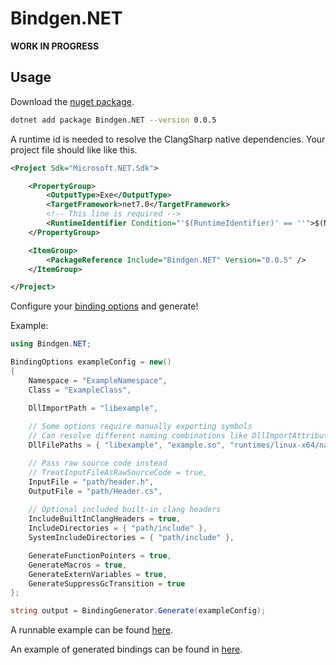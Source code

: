 # Bindgen.NET
**WORK IN PROGRESS**

## Usage
Download the [nuget package](https://www.nuget.org/packages/Bindgen.NET).
```bash
dotnet add package Bindgen.NET --version 0.0.5
```

A runtime id is needed to resolve the ClangSharp native dependencies. Your project file should like like this.
```xml
<Project Sdk="Microsoft.NET.Sdk">

    <PropertyGroup>
        <OutputType>Exe</OutputType>
        <TargetFramework>net7.0</TargetFramework>
        <!-- This line is required -->
        <RuntimeIdentifier Condition="'$(RuntimeIdentifier)' == ''">$(NETCoreSdkRuntimeIdentifier)</RuntimeIdentifier>
    </PropertyGroup>

    <ItemGroup>
        <PackageReference Include="Bindgen.NET" Version="0.0.5" />
    </ItemGroup>

</Project>
```

Configure your [binding options](https://github.com/BeanCheeseBurrito/Bindgen.NET/blob/main/Bindgen.NET/BindingOptions.cs) and generate!

Example:
```csharp
using Bindgen.NET;

BindingOptions exampleConfig = new()
{
    Namespace = "ExampleNamespace",
    Class = "ExampleClass",

    DllImportPath = "libexample",
    
    // Some options require manually exporting symbols
    // Can resolve different naming combinations like DllImportAttribute
    DllFilePaths = { "libexample", "example.so", "runtimes/linux-x64/native/example" },

    // Pass raw source code instead
    // TreatInputFileAsRawSourceCode = true,
    InputFile = "path/header.h",
    OutputFile = "path/Header.cs",
    
    // Optional included built-in clang headers
    IncludeBuiltInClangHeaders = true,
    IncludeDirectories = { "path/include" },
    SystemIncludeDirectories = { "path/include" },

    GenerateFunctionPointers = true,
    GenerateMacros = true,
    GenerateExternVariables = true,
    GenerateSuppressGcTransition = true
};

string output = BindingGenerator.Generate(exampleConfig);
```

A runnable example can be found [here](https://github.com/BeanCheeseBurrito/Bindgen.NET/blob/main/Bindgen.NET.Example/Program.cs).

An example of generated bindings can be found in [here](https://github.com/BeanCheeseBurrito/Bindgen.NET/blob/main/Bindgen.NET.Example/GeneratedExample.cs).

